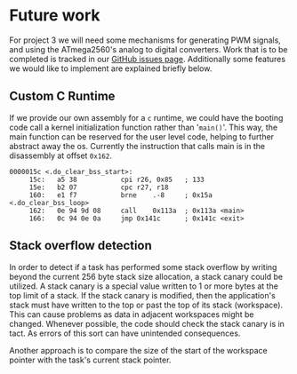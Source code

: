 # Future work
For project 3 we will need some mechanisms for generating PWM signals, and using the ATmega2560's analog to digital converters. Work that is to be completed is tracked in our [GitHub issues page](https://github.com/coffee-cup/uvic-csc460/issues). Additionally some features we would like to implement are explained briefly below.

## Custom C Runtime
If we provide our own assembly for a `c` runtime, we could have the booting code call a kernel initialization function rather than '`main()`'. This way, the main function can be reserved for the user level code, helping to further abstract away the os. Currently the instruction that calls main is in the disassembly at offset `0x162`.

```assembly
0000015c <.do_clear_bss_start>:
     15c:	a5 38       	cpi	r26, 0x85	; 133
     15e:	b2 07       	cpc	r27, r18
     160:	e1 f7       	brne	.-8     ; 0x15a <.do_clear_bss_loop>
     162:	0e 94 9d 08 	call	0x113a	; 0x113a <main>
     166:	0c 94 0e 0a 	jmp	0x141c	    ; 0x141c <exit>
```

## Stack overflow detection

In order to detect if a task has performed some stack overflow by writing beyond the current 256 byte stack size allocation, a stack canary could be utilized. A stack canary is a special value written to 1 or more bytes at the top limit of a stack. If the stack canary is modified, then the application's stack must have written to the top or past the top of its stack (workspace). This can cause problems as data in adjacent workspaces might be changed. Whenever possible, the code should check the stack canary is in tact. As errors of this sort can have unintended consequences.

Another approach is to compare the size of the start of the workspace pointer with the task's current stack pointer.

